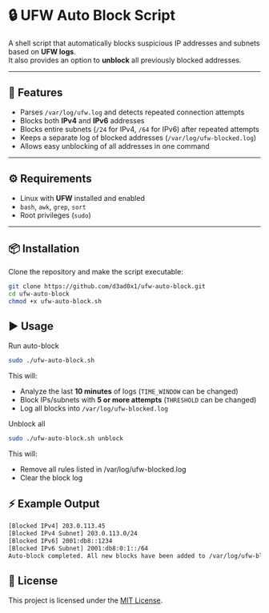 # 🔒 UFW Auto Block Script

A shell script that automatically blocks suspicious IP addresses and subnets based on **UFW logs**.  
It also provides an option to **unblock** all previously blocked addresses.

---

## 🚀 Features
- Parses `/var/log/ufw.log` and detects repeated connection attempts
- Blocks both **IPv4** and **IPv6** addresses
- Blocks entire subnets (`/24` for IPv4, `/64` for IPv6) after repeated attempts
- Keeps a separate log of blocked addresses (`/var/log/ufw-blocked.log`)
- Allows easy unblocking of all addresses in one command

---

## ⚙️ Requirements
- Linux with **UFW** installed and enabled
- `bash`, `awk`, `grep`, `sort`
- Root privileges (`sudo`)

---

## 📦 Installation
Clone the repository and make the script executable:

```bash
git clone https://github.com/d3ad0x1/ufw-auto-block.git
cd ufw-auto-block
chmod +x ufw-auto-block.sh
```

## ▶️ Usage
Run auto-block

```bash
sudo ./ufw-auto-block.sh
```
This will:

- Analyze the last **10 minutes** of logs (`TIME_WINDOW` can be changed)
- Block IPs/subnets with **5 or more attempts** (`THRESHOLD` can be changed)
- Log all blocks into `/var/log/ufw-blocked.log`

Unblock all

```bash
sudo ./ufw-auto-block.sh unblock
```

This will:
- Remove all rules listed in /var/log/ufw-blocked.log
- Clear the block log

## ⚡ Example Output

```bash
[Blocked IPv4] 203.0.113.45  
[Blocked IPv4 Subnet] 203.0.113.0/24  
[Blocked IPv6] 2001:db8::1234  
[Blocked IPv6 Subnet] 2001:db8:0:1::/64  
Auto-block completed. All new blocks have been added to /var/log/ufw-blocked.log
```

## 📝 License

This project is licensed under the [MIT License](LICENSE).
